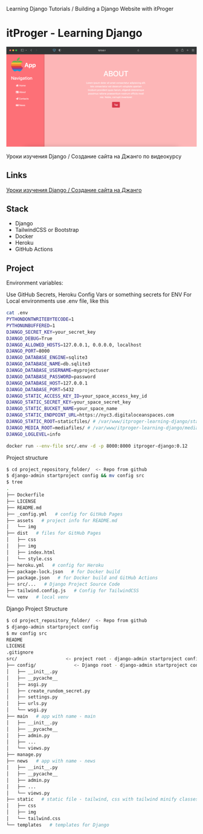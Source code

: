 Learning Django Tutorials / Building a Django Website with itProger 

# itProger - Learning Django
![alt text](assets/img/app_about.png "App")

Уроки изучения Django / Создание сайта на Джанго по видеокурсу

## Links
[Уроки изучения Django / Создание сайта на Джанго](https://www.youtube.com/watch?v=L-FyeHQwo4U&list=PLDyJYA6aTY1nZ9fSGcsK4wqeu-xaJksQQ)


## Stack

- Django
- TailwindCSS or Bootstrap
- Docker
- Heroku
- GitHub Actions

## Project

Environment variables:

Use GitHub Secrets, Heroku Config Vars or something secrets for ENV 
For Local environments use .env file, like this
```sh
cat .env
PYTHONDONTWRITEBYTECODE=1
PYTHONUNBUFFERED=1
DJANGO_SECRET_KEY=your_secret_key
DJANGO_DEBUG=True
DJANGO_ALLOWED_HOSTS=127.0.0.1, 0.0.0.0, localhost
DJANGO_PORT=8000
DJANGO_DATABASE_ENGINE=sqlite3
DJANGO_DATABASE_NAME=db.sqlite3
DJANGO_DATABASE_USERNAME=myprojectuser
DJANGO_DATABASE_PASSWORD=password
DJANGO_DATABASE_HOST=127.0.0.1
DJANGO_DATABASE_PORT=5432
DJANGO_STATIC_ACCESS_KEY_ID=your_space_access_key_id
DJANGO_STATIC_SECRET_KEY=your_space_secret_key
DJANGO_STATIC_BUCKET_NAME=your_space_name
DJANGO_STATIC_ENDPOINT_URL=https://nyc3.digitaloceanspaces.com
DJANGO_STATIC_ROOT=staticfiles/ # /var/www/itproger-learning-django/static/
DJANGO_MEDIA_ROOT=mediafiles/ # /var/www/itproger-learning-django/media/
DJANGO_LOGLEVEL=info
```

```sh
docker run --env-file src/.env -d -p 8000:8000 itproger-django:0.12
```

Project structure
```sh
$ cd project_repository_folder/  <- Repo from github
$ django-admin startproject config && mv config src
$ tree
.
├── Dockerfile
├── LICENSE
├── README.md
├── _config.yml   # config for GitHub Pages
├── assets   # project info for README.md 
│   └── img
├── dist   # files for GitHub Pages
│   ├── css
│   ├── img
│   ├── index.html
│   └── style.css
├── heroku.yml   # config for Heroku
├── package-lock.json   # for Docker build
├── package.json   # for Docker build and GitHub Actions
├── src/...   # Django Project Source Code
├── tailwind.config.js   # Config for TailwindCSS
└── venv   # local venv
```


Django Project Structure
```sh
$ cd project_repository_folder/  <- Repo from github
$ django-admin startproject config
$ mv config src
README
LICENSE
.gitignore
src/                  <- project root - django-admin startproject config - and rename to src
├── config/              <- Django root - django-admin startproject config
│   ├── __init__.py
│   ├── __pycache__
│   ├── asgi.py
│   ├── create_rundom_secret.py
│   ├── settings.py
│   ├── urls.py
│   └── wsgi.py
├── main   # app with name - main
│   ├── __init__.py
│   ├── __pycache__
│   ├── admin.py
│   ├── ...
│   └── views.py
├── manage.py
├── news   # app with name - news
│   ├── __init__.py
│   ├── __pycache__
│   ├── admin.py
│   ├── ...
│   └── views.py
├── static   # static file - tailwind, css with tailwind minify classes
│   ├── css
│   ├── img
│   └── tailwind.css
└── templates   # templates for Django
```
